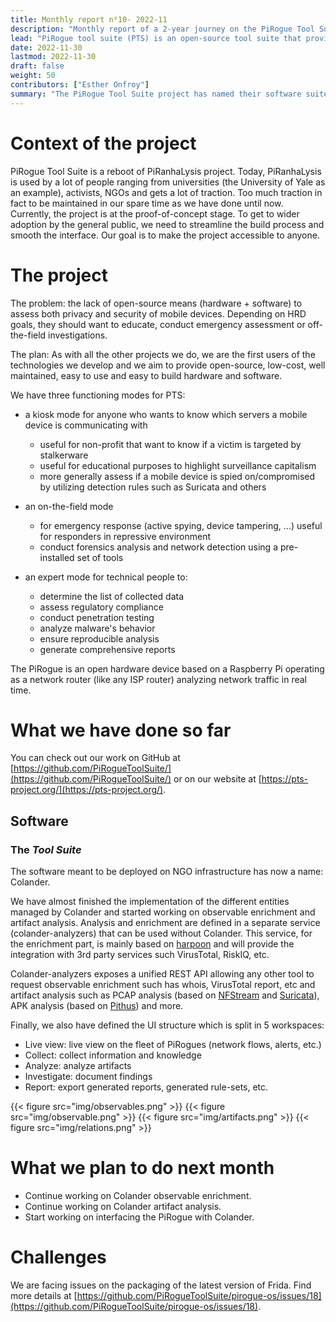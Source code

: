 ```yaml
---
title: Monthly report n⁰10- 2022-11
description: "Monthly report of a 2-year journey on the PiRogue Tool Suite project"
lead: "PiRogue tool suite (PTS) is an open-source tool suite that provides a comprehensive mobile forensic and network traffic analysis platform."
date: 2022-11-30
lastmod: 2022-11-30
draft: false
weight: 50
contributors: ["Esther Onfroy"]
summary: "The PiRogue Tool Suite project has named their software suite 'Colander' and made significant progress on its core functionalities. Colander offers case management, observable enrichment (like VirusTotal reports), and artifact analysis (like PCAP analysis). The project is facing challenges packaging the latest version of Frida but are actively working on integrating PiRogue with Colander."
---
```


# Context of the project
PiRogue Tool Suite is a reboot of PiRanhaLysis project. Today, PiRanhaLysis is used by a lot of people ranging from universities (the University of Yale as an example), activists, NGOs and gets a lot of traction. Too much traction in fact to be maintained in our spare time as we have done until now. Currently, the project is at the proof-of-concept stage. To get to wider adoption by the general public, we need to streamline the build process and smooth the interface. Our goal is to make the project accessible to anyone.

# The project
The problem: the lack of open-source means (hardware + software) to assess both privacy and security of mobile devices. Depending on HRD goals, they should want to educate, conduct emergency assessment or off-the-field investigations.

The plan: As with all the other projects we do, we are the first users of the technologies we develop and we aim to provide open-source, low-cost, well maintained, easy to use and easy to build hardware and software. 

We have three functioning modes for PTS:

- a kiosk mode for anyone who wants to know which servers a mobile device is communicating with
  - useful for non-profit that want to know if a victim is targeted by stalkerware
  - useful for educational purposes to highlight surveillance capitalism
  - more generally assess if a mobile device is spied on/compromised by utilizing detection rules such as Suricata and others

- an on-the-field mode
  - for emergency response (active spying, device tampering, ...) useful for responders in repressive environment
  - conduct forensics analysis and network detection using a pre-installed set of tools

- an expert mode for technical people to:
  - determine the list of collected data
  - assess regulatory compliance
  - conduct penetration testing 
  - analyze malware's behavior
  - ensure reproducible analysis
  - generate comprehensive reports

The PiRogue is an open hardware device based on a Raspberry Pi operating as a network router (like any ISP router) analyzing network traffic in real time. 

# What we have done so far
You can check out our work on GitHub at [https://github.com/PiRogueToolSuite/](https://github.com/PiRogueToolSuite/) or on our website at [https://pts-project.org/](https://pts-project.org/).

## Software

### The *Tool Suite* 
The software meant to be deployed on NGO infrastructure has now a name: Colander. 

We have almost finished the implementation of the different entities managed by Colander and started working on observable enrichment and artifact analysis. Analysis and enrichment are defined in a separate service (colander-analyzers) that can be used without Colander. This service, for the enrichment part, is mainly based on [harpoon](https://github.com/Te-k/harpoon/) and will provide the integration with 3rd party services such VirusTotal, RiskIQ, etc. 

Colander-analyzers exposes a unified REST API allowing any other tool to request observable enrichment such has whois, VirusTotal report, etc and artifact analysis such as PCAP analysis (based on [NFStream](https://www.nfstream.org/) and [Suricata](https://suricata.io/)), APK analysis (based on [Pithus](https://beta.pithus.org/)) and more.

Finally, we also have defined the UI structure which is split in 5 workspaces:
* Live view: live view on the fleet of PiRogues (network flows, alerts, etc.)
* Collect: collect information and knowledge
* Analyze: analyze artifacts
* Investigate: document findings
* Report: export generated reports, generated rule-sets, etc.

{{< figure src="img/observables.png" >}}
{{< figure src="img/observable.png" >}}
{{< figure src="img/artifacts.png" >}}
{{< figure src="img/relations.png" >}}

# What we plan to do next month
- Continue working on Colander observable enrichment. 
- Continue working on Colander artifact analysis. 
- Start working on interfacing the PiRogue with Colander.

# Challenges
We are facing issues on the packaging of the latest version of Frida. Find more details at [https://github.com/PiRogueToolSuite/pirogue-os/issues/18](https://github.com/PiRogueToolSuite/pirogue-os/issues/18).
